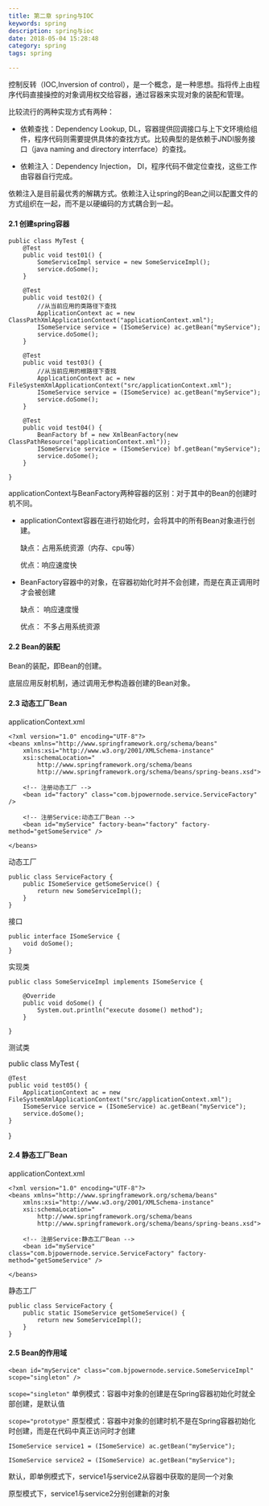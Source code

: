 ```yaml
---
title: 第二章 spring与IOC
keywords: spring
description: spring与ioc
date: 2018-05-04 15:28:48
category: spring
tags: spring

---
```


控制反转（IOC,Inversion of control），是一个概念，是一种思想。指将传上由程序代码直接操控的对象调用权交给容器，通过容器来实现对象的装配和管理。

比较流行的两种实现方式有两种：

*	依赖查找：Dependency Lookup, DL，容器提供回调接口与上下文环境给组件，程序代码则需要提供具体的查找方式。比较典型的是依赖于JNDI服务接口（java naming and directory interrface）的查找。

*	依赖注入：Dependency Injection， DI，程序代码不做定位查找，这些工作由容器自行完成。


依赖注入是目前最优秀的解耦方式。依赖注入让spring的Bean之间以配置文件的方式组织在一起，而不是以硬编码的方式耦合到一起。

#### 2.1 创建spring容器

	public class MyTest {
		@Test
		public void test01() {
			SomeServiceImpl service = new SomeServiceImpl();
			service.doSome();
		}
		
		@Test
		public void test02() {
			//从当前应用的类路径下查找
			ApplicationContext ac = new ClassPathXmlApplicationContext("applicationContext.xml");
			ISomeService service = (ISomeService) ac.getBean("myService");
			service.doSome();
		}
		
		@Test
		public void test03() {
			//从当前应用的根路径下查找
			ApplicationContext ac = new FileSystemXmlApplicationContext("src/applicationContext.xml");
			ISomeService service = (ISomeService) ac.getBean("myService");
			service.doSome();
		}
		
		@Test
		public void test04() {
			BeanFactory bf = new XmlBeanFactory(new ClassPathResource("applicationContext.xml"));
			ISomeService service = (ISomeService) bf.getBean("myService");
			service.doSome();
		}
		
	}

applicationContext与BeanFactory两种容器的区别：对于其中的Bean的创建时机不同。

*	applicationContext容器在进行初始化时，会将其中的所有Bean对象进行创建。
	
	缺点：占用系统资源（内存、cpu等）
	
	优点：响应速度快

*	BeanFactory容器中的对象，在容器初始化时并不会创建，而是在真正调用时才会被创建

	缺点： 响应速度慢
	
	优点： 不多占用系统资源

#### 2.2 Bean的装配

Bean的装配，即Bean的创建。

底层应用反射机制，通过调用无参构造器创建的Bean对象。

#### 2.3 动态工厂Bean

applicationContext.xml

	<?xml version="1.0" encoding="UTF-8"?>
	<beans xmlns="http://www.springframework.org/schema/beans"
	    xmlns:xsi="http://www.w3.org/2001/XMLSchema-instance"
	    xsi:schemaLocation="
	        http://www.springframework.org/schema/beans 
	        http://www.springframework.org/schema/beans/spring-beans.xsd">
		
		<!-- 注册动态工厂 -->
	    <bean id="factory" class="com.bjpowernode.service.ServiceFactory" />
		
		<!-- 注册Service:动态工厂Bean -->
		<bean id="myService" factory-bean="factory" factory-method="getSomeService" />
		
	</beans>

动态工厂

	public class ServiceFactory {
		public ISomeService getSomeService() {
			return new SomeServiceImpl();
		}
	}

接口

	public interface ISomeService {
		void doSome();
	}

实现类

	public class SomeServiceImpl implements ISomeService {
	
		@Override
		public void doSome() {
			System.out.println("execute dosome() method");
		}
	
	}

测试类

public class MyTest {
	
	@Test
	public void test05() {
		ApplicationContext ac = new FileSystemXmlApplicationContext("src/applicationContext.xml");
		ISomeService service = (ISomeService) ac.getBean("myService");
		service.doSome();
	}
	
}

#### 2.4 静态工厂Bean

applicationContext.xml
	
	<?xml version="1.0" encoding="UTF-8"?>
	<beans xmlns="http://www.springframework.org/schema/beans"
	    xmlns:xsi="http://www.w3.org/2001/XMLSchema-instance"
	    xsi:schemaLocation="
	        http://www.springframework.org/schema/beans 
	        http://www.springframework.org/schema/beans/spring-beans.xsd">
		
		<!-- 注册Service:静态工厂Bean -->
		<bean id="myService" class="com.bjpowernode.service.ServiceFactory" factory-method="getSomeService" />
		
	</beans>

静态工厂

	public class ServiceFactory {
		public static ISomeService getSomeService() {
			return new SomeServiceImpl();
		}
	}

#### 2.5 Bean的作用域

	
	<bean id="myService" class="com.bjpowernode.service.SomeServiceImpl" scope="singleton" />

`scope="singleton"` 单例模式：容器中对象的创建是在Spring容器初始化时就全部创建，是默认值

`scope="prototype"` 原型模式：容器中对象的创建时机不是在Spring容器初始化时创建，而是在代码中真正访问时才创建

	ISomeService service1 = (ISomeService) ac.getBean("myService");
	
	ISomeService service2 = (ISomeService) ac.getBean("myService");
	
默认，即单例模式下，service1与service2从容器中获取的是同一个对象

原型模式下，service1与service2分别创建新的对象

